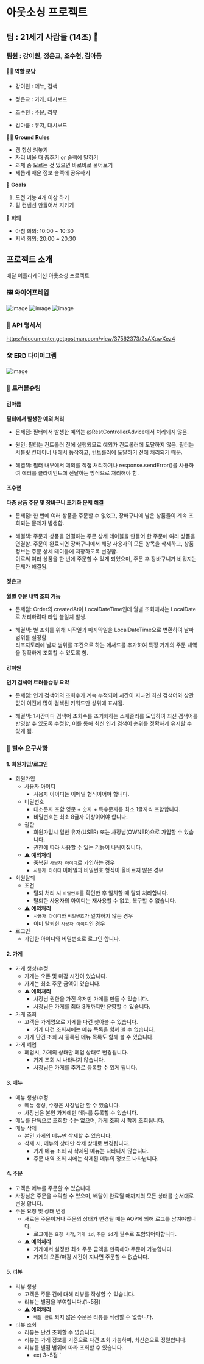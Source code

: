 # 아웃소싱 프로젝트
## 팀 : 21세기 사람들 (14조) 👶
### 팀원 : 강이원, 정은교, 조수현, 김아름
#### 👩‍💻 역할 분담
- 강이원 : 메뉴, 검색
    
- 정은교 : 가게, 대시보드
    
- 조수현 : 주문, 리뷰
    
- 김아름 : 유저, 대시보드

**🐱‍🏍 Ground Rules**
- 캠 항상 켜놓기
- 자리 비울 때 춤추기 or 슬랙에 말하기
- 과제 중 모르는 것 있으면 바로바로 물어보기
- 새롭게 배운 정보 슬랙에 공유하기

**🎯 Goals**
1. 도전 기능 4개 이상 하기
2. 팀 컨벤션 만들어서 지키기

**📌 회의**
- 아침 회의: 10:00 ~ 10:30
- 저녁 회의: 20:00 ~ 20:30

## 프로젝트 소개
배달 어플리케이션 아웃소싱 프로젝트

### 🖼 와이어프레임
![image](https://github.com/user-attachments/assets/6fe94565-34fb-4bd2-a386-01faa975cabd)
![image](https://github.com/user-attachments/assets/543389e6-76a6-4d92-9688-b45f99dde651)
![image](https://github.com/user-attachments/assets/79cc88a9-9357-41cb-b3f1-cd19a1b6a755)

### 📑 API 명세서
https://documenter.getpostman.com/view/37562373/2sAXqwXez4

### 🛠 ERD 다이어그램
![image](https://github.com/user-attachments/assets/2f5153fb-e804-425a-97bd-a132ed9fba84)

### 🦺 트러블슈팅
#### 김아름

**필터에서 발생한 예외 처리**

- 문제점: 필터에서 발생한 예외는 @RestControllerAdvice에서 처리되지 않음.

- 원인: 필터는 컨트롤러 전에 실행되므로 예외가 컨트롤러에 도달하지 않음. 필터는 서블릿 컨테이너 내에서 동작하고, 컨트롤러에 도달하기 전에 처리되기 때문.

- 해결책: 필터 내부에서 예외를 직접 처리하거나 response.sendError()를 사용하여 에러를 클라이언트에 전달하는 방식으로 처리해야 함.

#### 조수현

**다중 상품 주문 및 장바구니 초기화 문제 해결**

- 문제점: 한 번에 여러 상품을 주문할 수 없었고, 장바구니에 남은 상품들이 계속 조회되는 문제가 발생함.  

- 해결책: 주문과 상품을 연결하는 주문 상세 테이블을 만들어 한 주문에 여러 상품을 연결함. 주문이 완료되면 장바구니에서 해당 사용자의 모든 항목을 삭제하고, 상품 정보는 주문 상세 테이블에 저장하도록 변경함.   
이로써 여러 상품을 한 번에 주문할 수 있게 되었으며, 주문 후 장바구니가 비워지는 문제가 해결됨.

#### 정은교

**월별 주문 내역 조회 기능**

- 문제점: Order의 createdAt이 LocalDateTime인데 월별 조회에서는 LocalDate로 처리하려다 타입 불일치 발생.

- 해결책: 별 조회를 위해 시작일과 마지막일을 LocalDateTime으로 변환하여 날짜 범위를 설정함.    
리포지토리에 날짜 범위를 조건으로 하는 메서드를 추가하여 특정 가게의 주문 내역을 정확하게 조회할 수 있도록 함.

#### 강이원

**인기 검색어 트러블슈팅 요약**

- 문제점: 인기 검색어의 조회수가 계속 누적되어 시간이 지나면 최신 검색어와 상관없이 이전에 많이 검색된 키워드만 상위에 표시됨.

- 해결책: 1시간마다 검색어 조회수를 초기화하는 스케줄러를 도입하여 최신 검색어를 반영할 수 있도록 수정함, 이를 통해 최신 인기 검색어 순위를 정확하게 유지할 수 있게 됨.

### 🥇 필수 요구사항
#### 1. 회원가입/로그인
- 회원가입
    - 사용자 아이디
        - 사용자 아이디는 이메일 형식이어야 합니다.
    - 비밀번호
        - 대소문자 포함 영문 + 숫자 + 특수문자를 최소 1글자씩 포함합니다.
        - 비밀번호는 최소 8글자 이상이어야 합니다.
    - 권한
        - 회원가입시 일반 유저(USER) 또는 사장님(OWNER)으로 가입할 수 있습니다.
        - 권한에 따라 사용할 수 있는 기능이 나뉘어집니다.
    - **⚠️ 예외처리**
        - 중복된 `사용자 아이디`로 가입하는 경우
        - `사용자 아이디` 이메일과 비밀번호 형식이 올바르지 않은 경우
- 회원탈퇴    
    - 조건
        - 탈퇴 처리 시 `비밀번호`를 확인한 후 일치할 때 탈퇴 처리합니다.
        - 탈퇴한 사용자의 아이디는 재사용할 수 없고, 복구할 수 없습니다.
    - **⚠️ 예외처리**
        - `사용자 아이디`와 `비밀번호`가 일치하지 않는 경우
        - 이미 탈퇴한 `사용자 아이디`인 경우
- 로그인
    - 가입한 아이디와 비밀번호로 로그인 합니다.
 
#### **2. 가게**

- 가게 생성/수정
    - 가게는 오픈 및 마감 시간이 있습니다.
    - 가게는 최소 주문 금액이 있습니다.
    - **⚠️ 예외처리**
        - 사장님 권한을 가진 유저만 가게를  만들 수 있습니다.
        - 사장님은 가게를 최대 3개까지만 운영할 수 있습니다.
- 가게 조회
    - 고객은 가게명으로 가게를 다건 찾아볼 수 있습니다.
        - 가게 다건 조회시에는 메뉴 목록을 함께 볼 수 없습니다.
    - 가게 단건 조회 시 등록된 메뉴 목록도 함께 볼 수 있습니다.
- 가게 폐업
    - 폐업시, 가게의 상태만 폐업 상태로 변경됩니다.
        - 가게 조회 시 나타나지 않습니다.
        - 사장님은 가게를 추가로 등록할 수 있게 됩니다.

#### **3.  메뉴**

- 메뉴 생성/수정
    - 메뉴 생성, 수정은 사장님만 할 수 있습니다.
    - 사장님은 본인 가게에만 메뉴를 등록할 수 있습니다.
- 메뉴를 단독으로 조회할 수는 없으며, 가게 조회 시 함께 조회됩니다.
- 메뉴 삭제
    - 본인 가게의 메뉴만 삭제할 수 있습니다.
    - 삭제 시, 메뉴의 상태만 삭제 상태로 변경됩니다.
        - 가게 메뉴 조회 시 삭제된 메뉴는 나타나지 않습니다.
        - 주문 내역 조회 시에는 삭제된 메뉴의 정보도 나타납니다.

#### **4.  주문**

- 고객은 메뉴를 주문할 수 있습니다.
- 사장님은 주문을 수락할 수 있으며, 배달이 완료될 때까지의 모든 상태를 순서대로 변경 합니다.
- 주문 요청 및 상태 변경
    - 새로운 주문이거나 주문의 상태가 변경될 때는 AOP에 의해 로그를 남겨야합니다.
        - 로그에는 `요청 시각`, `가게 id`, `주문 id`가 필수로 포함되어야합니다.
    - **⚠️ 예외처리**
        - 가게에서 설정한 최소 주문 금액을 만족해야 주문이 가능합니다.
        - 가게의 오픈/마감 시간이 지나면 주문할 수 없습니다.

#### **5.  리뷰**

- 리뷰 생성
    - 고객은 주문 건에 대해 리뷰를 작성할 수 있습니다.
    - 리뷰는 별점을 부여합니다.(1~5점)
    - **⚠️ 예외처리**
        - `배달 완료` 되지 않은 주문은 리뷰를 작성할 수 없습니다.
- 리뷰 조회
    - 리뷰는 단건 조회할 수 없습니다.
    - 리뷰는 가게 정보를 기준으로 다건 조회 가능하며, 최신순으로 정렬합니다.
    - 리뷰를 별점 범위에 따라 조회할 수 있습니다.
        - ex) 3~5점
`
